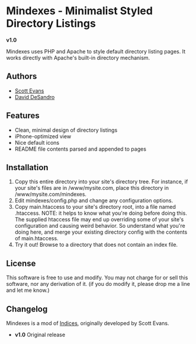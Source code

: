 Mindexes - Minimalist Styled Directory Listings
===============================================

**v1.0**

Mindexes uses PHP and Apache to style default directory listing pages. It works directly with Apache's built-in directory mechanism. 

Authors
-------

* [Scott Evans](http://antisleep.com)
* [David DeSandro](http://desandro.com)


Features
--------

* Clean, minimal design of directory listings
* iPhone-optimized view
* Nice default icons
* README file contents parsed and appended to pages

Installation
------------

1. Copy this entire directory into your site's directory tree. For instance, if your site's files are in /www/mysite.com, place this directory in /www/mysite.com/mindexes.
2. Edit mindexes/config.php and change any configuration options.
3. Copy main.htaccess to your site's directory root, into a file named .htaccess.  NOTE: it helps to know what you're doing before doing this.  The supplied htaccess file may end up overriding some of your site's configuration and causing weird behavior. So understand what you're doing here, and merge your existing directory config with the contents of main.htaccess.
4. Try it out!  Browse to a directory that does not contain an index file.

License
-------

This software is free to use and modify.  You may not charge for or sell this software, nor any derivation of it. (if you do modify it, please drop me a line and let me know.)

Changelog
---------

Mindexes is a mod of [Indices](http://antisleep.com/software/indices), originally developed by Scott Evans.

* **v1.0** Original release
